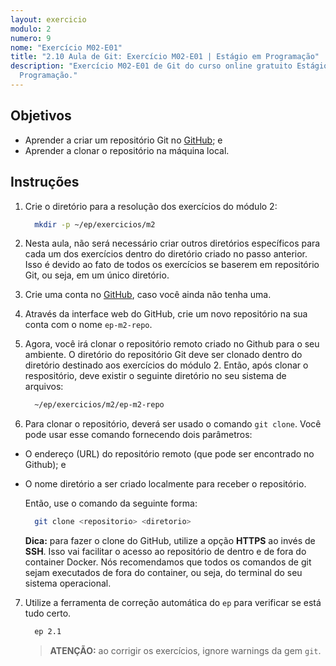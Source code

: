 ```yaml
---
layout: exercicio
modulo: 2
numero: 9
nome: "Exercício M02-E01"
title: "2.10 Aula de Git: Exercício M02-E01 | Estágio em Programação"
description: "Exercício M02-E01 de Git do curso online gratuito Estágio em
  Programação."
---
```


## Objetivos

- Aprender a criar um repositório Git no [GitHub](https://www.github.com); e
- Aprender a clonar o repositório na máquina local.

## Instruções

1. Crie o diretório para a resolução dos exercícios do módulo 2:

    ```bash
      mkdir -p ~/ep/exercicios/m2
    ```

2. Nesta aula, não será necessário criar outros diretórios específicos para cada um dos exercícios
dentro do diretório criado no passo anterior. Isso é devido ao fato de todos os exercícios se
baserem em repositório Git, ou seja, em um único diretório.

3. Crie uma conta no [GitHub](https://www.github.com), caso você ainda não tenha uma.

4. Através da interface web do GitHub, crie um novo repositório na sua conta com o nome
`ep-m2-repo`.

5. Agora, você irá clonar o repositório remoto criado no Github para o seu ambiente. O diretório do
repositório Git deve ser clonado dentro do diretório destinado aos exercícios do módulo 2. Então,
após clonar o respositório, deve existir o seguinte diretório no seu sistema de arquivos:

    ```bash
      ~/ep/exercicios/m2/ep-m2-repo
    ```

6. Para clonar o repositório, deverá ser usado o comando `git clone`. Você pode usar esse comando
fornecendo dois parâmetros:
  - O endereço (URL) do repositório remoto (que pode ser encontrado no Github); e
  - O nome diretório a ser criado localmente para receber o repositório.

    Então, use o comando da seguinte forma:

    ```bash
      git clone <repositorio> <diretorio>
    ```

    **Dica:** para fazer o clone do GitHub, utilize a opção __HTTPS__ ao invés de __SSH__. Isso vai
    facilitar o acesso ao repositório de dentro e de fora do container Docker. Nós recomendamos que
    todos os comandos de git sejam executados de fora do container, ou seja, do terminal do seu
    sistema operacional.

7. Utilize a ferramenta de correção automática do `ep` para verificar se está tudo certo.

    ```bash
      ep 2.1
    ```

    > **ATENÇÃO:** ao corrigir os exercícios, ignore warnings da gem `git`.

